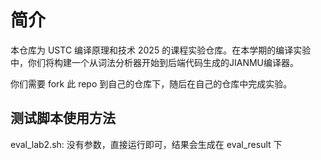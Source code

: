# 简介

本仓库为 USTC 编译原理和技术 2025 的课程实验仓库。在本学期的编译实验中，你们将构建一个从词法分析器开始到后端代码生成的JIANMU编译器。

你们需要 fork 此 repo 到自己的仓库下，随后在自己的仓库中完成实验。


## 测试脚本使用方法

eval_lab2.sh: 
    没有参数，直接运行即可，结果会生成在 eval_result 下
